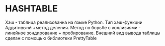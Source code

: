 # HASHTABLE
Хэш - таблица реализованна на языке Python. Тип хэш-функции Аддитивынй +метод деления. Метод по борьбе с коллизиями - линейное зондирование + пробирование. Внешний вид вывода таблицы сделан с помощью библиотеки PrettyTable